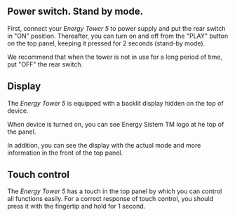 ## Power switch. Stand by mode.

First, connect your *Energy Tower 5* to power supply and put the rear switch in "ON" position. Thereafter, you can turn on and off from the "PLAY" button on the top panel, keeping it pressed for 2 seconds (stand-by mode).

We recommend that when the tower is not in use for a long period of time, put "OFF" the rear switch.


## Display

The *Energy  Tower 5* is equipped with a backlit display hidden on the top of device.

When device is turned on, you can see Energy Sistem TM logo at he top of the panel.

In addition, you can see the display with the actual mode and more information in the front of the top panel.


## Touch control

The *Energy Tower 5* has a touch in the top panel by which you can control all functions easily.
For a correct response of touch control, you should press it with the fingertip and hold for 1 second.

